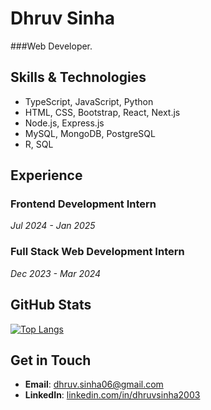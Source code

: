 # Dhruv Sinha
###Web Developer.

## Skills & Technologies

- TypeScript, JavaScript, Python
- HTML, CSS, Bootstrap, React, Next.js
- Node.js, Express.js
- MySQL, MongoDB, PostgreSQL
- R, SQL

## Experience

### Frontend Development Intern
*Jul 2024 - Jan 2025*

### Full Stack Web Development Intern
*Dec 2023 - Mar 2024*

## GitHub Stats

[![Top Langs](https://github-readme-stats.vercel.app/api/top-langs/?username=DhruvSinha2003&layout=compact&theme=github_dark)](https://github.com/anuraghazra/github-readme-stats)

## Get in Touch

- **Email**: [dhruv.sinha06@gmail.com](mailto:dhruv.sinha06@gmail.com)
- **LinkedIn**: [linkedin.com/in/dhruvsinha2003](https://www.linkedin.com/in/dhruvsinha2003)
